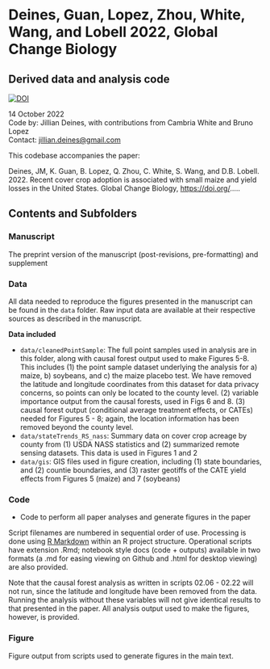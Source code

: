 # Deines, Guan, Lopez, Zhou, White, Wang, and Lobell 2022, Global Change Biology
## Derived data and analysis code

[![DOI](https://zenodo.org/badge/DOI/10.5281/zenodo.7199708.svg)](https://doi.org/10.5281/zenodo.7199708)

14 October 2022  
Code by: Jillian Deines, with contributions from Cambria White and Bruno Lopez  
Contact: jillian.deines@gmail.com  

This codebase accompanies the paper:

Deines, JM, K. Guan, B. Lopez, Q. Zhou, C. White, S. Wang, and D.B. Lobell. 2022. Recent cover crop adoption is associated with small maize and yield losses in the United States. Global Change Biology, https://doi.org/.....

## Contents and Subfolders

### Manuscript
The preprint version of the manuscript (post-revisions, pre-formatting) and supplement 

### Data
All data needed to reproduce the figures presented in the manuscript can be found in the `data` folder. Raw input data are available at their respective sources as described in the manuscript.

**Data included**

* `data/cleanedPointSample`: The full point samples used in analysis are in this folder, along with causal forest output used to make Figures 5-8. This includes (1) the point sample dataset underlying the analysis for a) maize, b) soybeans, and c) the maize placebo test. We have removed the latitude and longitude coordinates from this dataset for data privacy concerns, so points can only be located to the county level. (2) variable importance output from the causal forests, used in Figs 6 and 8. (3) causal forest output (conditional average treatment effects, or CATEs) needed for Figures 5 - 8; again, the location information has been removed beyond the county level.
* `data/stateTrends_RS_nass`: Summary data on cover crop acreage by county from (1) USDA NASS statistics and (2) summarized remote sensing datasets. This data is used in Figures 1 and 2
* `data/gis`: GIS files used in figure creation, including (1) state boundaries, and (2) countie boundaries, and (3) raster geotiffs of the CATE yield effects from Figures 5 (maize) and 7 (soybeans)


### Code
* Code to perform all paper analyses and generate figures in the paper 

Script filenames are numbered in sequential order of use. Processing is done using [R Markdown](https://rmarkdown.rstudio.com/) within an R project structure. Operational scripts have extension .Rmd; notebook style docs (code + outputs) available in two formats (a .md for easing viewing on Github and .html for desktop viewing) are also provided.

Note that the causal forest analysis as written in scripts 02.06 - 02.22 will not run, since the latitude and longitude have been removed from the data. Running the analysis without these variables will not give identical results to that presented in the paper. All analysis output used to make the figures, however, is provided.

### Figure
Figure output from scripts used to generate figures in the main text.

